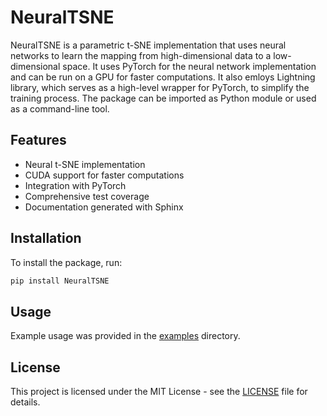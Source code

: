 # NeuralTSNE

NeuralTSNE is a parametric t-SNE implementation that uses neural networks to learn the mapping from high-dimensional data to a low-dimensional space. It uses PyTorch for the neural network implementation and can be run on a GPU for faster computations. It also emloys Lightning library, which serves as a high-level wrapper for PyTorch, to simplify the training process. The package can be imported as Python module or used as a command-line tool.

## Features

- Neural t-SNE implementation
- CUDA support for faster computations
- Integration with PyTorch
- Comprehensive test coverage
- Documentation generated with Sphinx

## Installation

To install the package, run:

```sh
pip install NeuralTSNE
```

## Usage

Example usage was provided in the [examples](examples/) directory.

## License

This project is licensed under the MIT License - see the [LICENSE](NeuralTSNE/LICENSE.txt) file for details.
